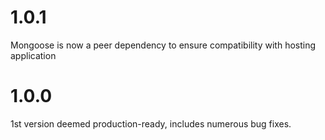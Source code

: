 # 1.0.1

Mongoose is now a peer dependency to ensure compatibility with hosting application

# 1.0.0

1st version deemed production-ready, includes numerous bug fixes.
